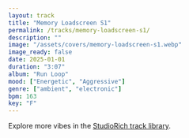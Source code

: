 ```yaml
---
layout: track
title: "Memory Loadscreen S1"
permalink: /tracks/memory-loadscreen-s1/
description: ""
image: "/assets/covers/memory-loadscreen-s1.webp"
image_ready: false
date: 2025-01-01
duration: "3:07"
album: "Run Loop"
mood: ["Energetic", "Aggressive"]
genre: ["ambient", "electronic"]
bpm: 163
key: "F"
---
```


Explore more vibes in the [StudioRich track library](/tracks/).
